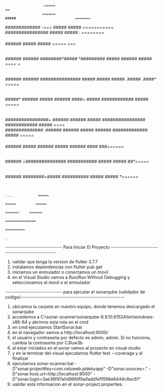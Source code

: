                                                                                                                  
                     .=====                                                                               ==     
                     ======                                           #####                           =======    
#############         -===                #####                       #####                        ===========   
################                          #####                       #####                         :  ========  
######     ######                         #####                       #####                           ===== ===  
######      ######   ######      ########*#####      *#########       #####    ######     #####       ====   =   
######      ######   ######     ###############     #####   #####     #####  .#####       .####*     =====       
######      #####*   ######    #####     ######    ####=     #####    ############         #####    =====        
################+    ######   ######      #####   ################    ############          #####   ====         
##############:      ######   ######      #####   ######              #############          ##### =====         
######               ######    #####     ######    #####              ######   ####           ###+=====          
######               ######    =###############     ###########       #####    #####          ##*=====           
######               ######      ########=#####       ##########      #####     #####          *======           
                                                                                 ....           =====            
                                                                                 =====         =====             
                                                                                  ======:    ======              
                                                                                    ==============               
                                                                                      =========                  
                                                                                          .         
                                                                                          
----------------------------- Para Iniciar El Proyecto --------------------------------------------------

1. validar que tenga la version de flutter 3.7.7
2. instalamos dependencias con flutter pub get
3. iniciamos un enmulador o conectamos un movil
4. en el Visual Studio vamos a Run/Run Without Debugging y seleccionamos el movil o el enmulador

----------------------------- para ejecutar el sonarqube (validador de codigo)-----------------------------------------------------

1. ubicamos la carpeta en nuestro equipo, donde tenemos descargado el sonarqube
2. accedemos a C:\sonar-scanner\sonarqube-8.9.10.61524\bin\windows-x86-64 y abrimos esta ruta en el cmd
3. en cmd ejecutamos StartSonar.bat
4. en el navegador vamos a http://localhost:9000/
5. el usuario y contraseña por defecto es admin, admin. Si no funciona, cambia la contraseña por C3luw3b
6. al estar iniciados en el sonar vamos al proyecto en visual studio
7. y en la terminar del visual ejecutamos flutter test --coverage y al finalizar
8. ejecutamos sonar-scanner.bat -D"sonar.projectKey=com.celuweb.pidekyapp" -D"sonar.sources=." -D"sonar.host.url=http://localhost:9000" -D"sonar.login=3ae36f97a0d96fdf9a0add1e1f598e6444c6ec61"
9. validar esta informacion en el sonar-project.properties.

